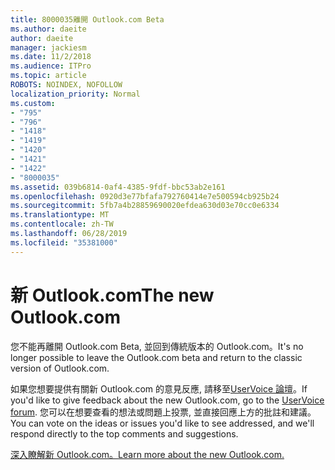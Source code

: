 ```yaml
---
title: 8000035離開 Outlook.com Beta
ms.author: daeite
author: daeite
manager: jackiesm
ms.date: 11/2/2018
ms.audience: ITPro
ms.topic: article
ROBOTS: NOINDEX, NOFOLLOW
localization_priority: Normal
ms.custom:
- "795"
- "796"
- "1418"
- "1419"
- "1420"
- "1421"
- "1422"
- "8000035"
ms.assetid: 039b6814-0af4-4385-9fdf-bbc53ab2e161
ms.openlocfilehash: 0920d3e77bfafa792760414e7e500594cb925b24
ms.sourcegitcommit: 5fb7a4b28859690020efdea630d03e70cc0e6334
ms.translationtype: MT
ms.contentlocale: zh-TW
ms.lasthandoff: 06/28/2019
ms.locfileid: "35381000"
---
```

# <a name="the-new-outlookcom"></a><span data-ttu-id="94750-102">新 Outlook.com</span><span class="sxs-lookup"><span data-stu-id="94750-102">The new Outlook.com</span></span>

<span data-ttu-id="94750-103">您不能再離開 Outlook.com Beta, 並回到傳統版本的 Outlook.com。</span><span class="sxs-lookup"><span data-stu-id="94750-103">It's no longer possible to leave the Outlook.com beta and return to the classic version of Outlook.com.</span></span>
  
<span data-ttu-id="94750-104">如果您想要提供有關新 Outlook.com 的意見反應, 請移至[UserVoice 論壇](https://go.microsoft.com/fwlink/p/?linkid=851599)。</span><span class="sxs-lookup"><span data-stu-id="94750-104">If you'd like to give feedback about the new Outlook.com, go to the [UserVoice forum](https://go.microsoft.com/fwlink/p/?linkid=851599).</span></span> <span data-ttu-id="94750-105">您可以在想要查看的想法或問題上投票, 並直接回應上方的批註和建議。</span><span class="sxs-lookup"><span data-stu-id="94750-105">You can vote on the ideas or issues you'd like to see addressed, and we'll respond directly to the top comments and suggestions.</span></span>
  
[<span data-ttu-id="94750-106">深入瞭解新 Outlook.com。</span><span class="sxs-lookup"><span data-stu-id="94750-106">Learn more about the new Outlook.com.</span></span>](https://go.microsoft.com/fwlink/p/?linkid=874356)
  